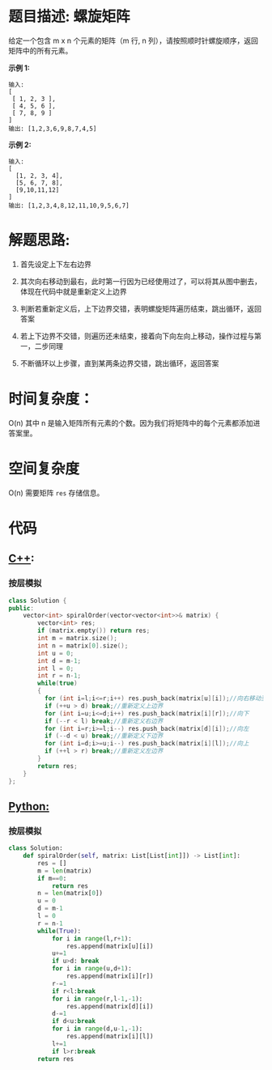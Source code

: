 # 题目描述:  螺旋矩阵

给定一个包含 m x n 个元素的矩阵（m 行, n 列），请按照顺时针螺旋顺序，返回矩阵中的所有元素。


**示例 1:**
```
输入:
[
 [ 1, 2, 3 ],
 [ 4, 5, 6 ],
 [ 7, 8, 9 ]
]
输出: [1,2,3,6,9,8,7,4,5]
```

**示例 2:**
```
输入:
[
  [1, 2, 3, 4],
  [5, 6, 7, 8],
  [9,10,11,12]
]
输出: [1,2,3,4,8,12,11,10,9,5,6,7]
```

  
# 解题思路:
  1. 首先设定上下左右边界

  2. 其次向右移动到最右，此时第一行因为已经使用过了，可以将其从图中删去，体现在代码中就是重新定义上边界
  
  3. 判断若重新定义后，上下边界交错，表明螺旋矩阵遍历结束，跳出循环，返回答案
  
  4. 若上下边界不交错，则遍历还未结束，接着向下向左向上移动，操作过程与第一，二步同理
  
  5. 不断循环以上步骤，直到某两条边界交错，跳出循环，返回答案
# 时间复杂度：
  O(n) 其中 n 是输入矩阵所有元素的个数。因为我们将矩阵中的每个元素都添加进答案里。
# 空间复杂度
  O(n) 需要矩阵 ``res`` 存储信息。
  
# 代码

## [C++](./Spiral-Matrix.cpp):

### 按层模拟
```c++
class Solution {
public:
    vector<int> spiralOrder(vector<vector<int>>& matrix) {
        vector<int> res;
        if (matrix.empty()) return res;
        int m = matrix.size();
        int n = matrix[0].size();
        int u = 0;
        int d = m-1;
        int l = 0;
        int r = n-1;
        while(true)
        {
          for (int i=l;i<=r;i++) res.push_back(matrix[u][i]);//向右移动至最右
          if (++u > d) break;//重新定义上边界
          for (int i=u;i<=d;i++) res.push_back(matrix[i][r]);//向下
          if (--r < l) break;//重新定义右边界
          for (int i=r;i>=l;i--) res.push_back(matrix[d][i]);//向左
          if (--d < u) break;//重新定义下边界
          for (int i=d;i>=u;i--) res.push_back(matrix[i][l]);//向上
          if (++l > r) break;//重新定义左边界
        }
        return res;
    }
};
```



## [Python:](https://github.com/bryceustc/LeetCode_Note/blob/master/python/Spiral-Matrix/Spiral-Matrix.py)
### 按层模拟
```python
class Solution:
    def spiralOrder(self, matrix: List[List[int]]) -> List[int]:
        res = []
        m = len(matrix)
        if m==0:
            return res
        n = len(matrix[0])
        u = 0
        d = m-1
        l = 0
        r = n-1
        while(True):
            for i in range(l,r+1):
                res.append(matrix[u][i])
            u+=1
            if u>d: break
            for i in range(u,d+1):
                res.append(matrix[i][r])
            r-=1
            if r<l:break
            for i in range(r,l-1,-1):
                res.append(matrix[d][i])
            d-=1
            if d<u:break
            for i in range(d,u-1,-1):
                res.append(matrix[i][l])
            l+=1
            if l>r:break
        return res
```
